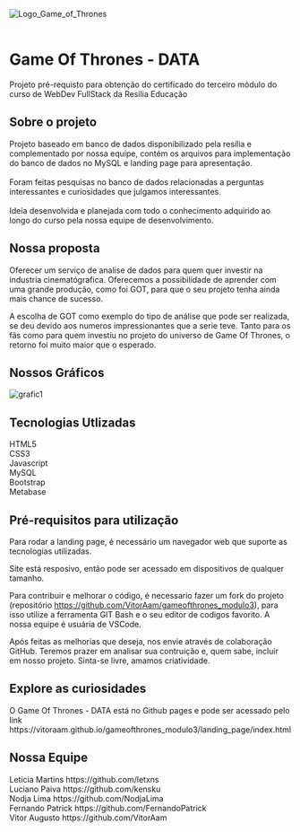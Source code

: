 ![Logo_Game_of_Thrones](https://user-images.githubusercontent.com/95655990/176547202-401bc8d9-876c-49c2-8bb9-28ec52b7d553.png)
<br>
<br>

<h1>Game Of Thrones - DATA</h1>
Projeto pré-requisto para obtenção do certificado do terceiro módulo do curso de WebDev FullStack da Resilia Educação

<h2>Sobre o projeto</h2>
Projeto baseado em banco de dados disponibilizado pela resília e complementado por nossa equipe, contém os arquivos para implementação do banco de dados no MySQL e landing page para apresentação.
<br>
<br>
Foram feitas pesquisas no banco de dados relacionadas a perguntas interessantes e curiosidades que julgamos interessantes.
<br>
<br>
Ideia desenvolvida e planejada com todo o conhecimento adquirido ao longo do curso pela nossa equipe de desenvolvimento.

<h2>Nossa proposta</h2>

Oferecer um serviço de analise de dados para quem quer investir na industria cinematógrafica. Oferecemos a possibilidade de aprender com uma grande produção, como foi GOT, para que o seu projeto tenha ainda mais chance de sucesso. 

A escolha de GOT como exemplo do tipo de análise que pode ser realizada, se deu devido aos numeros impressionantes que a serie teve. Tanto para os fãs como para quem investiu no projeto do universo de Game Of Thrones, o retorno foi muito maior que o esperado.

<h2>Nossos Gráficos</h2>

![grafic1](https://user-images.githubusercontent.com/102417680/176801822-71125fa3-0c5f-4c2d-a1f0-e44908d20c95.png)


<h2>Tecnologias Utlizadas</h2>
HTML5
<br>
CSS3
<br>
Javascript
<br>
MySQL
<br>
Bootstrap
<br>
Metabase


<h2>Pré-requisitos para utilização</h2>
Para rodar a landing page, é necessário um navegador web que suporte as tecnologias utilizadas.

Site está resposivo, então pode ser acessado em dispositivos de qualquer tamanho.

Para contribuir e melhorar o código, é necessario fazer um fork do projeto (repositório https://github.com/VitorAam/gameofthrones_modulo3), para isso utilize a ferramenta GIT Bash e o seu editor de codigos favorito. A nossa equipe é usuária de VSCode.

Após feitas as melhorias que deseja, nos envie através de colaboração GitHub. Teremos prazer em analisar sua contruição e, quem sabe, incluir em nosso projeto. Sinta-se livre, amamos criatividade.

<h2>Explore as curiosidades</h2>
O Game Of Thrones - DATA está no Github pages e pode ser acessado pelo link https://vitoraam.github.io/gameofthrones_modulo3/landing_page/index.html



<h2>Nossa Equipe</h2>
Leticia Martins https://github.com/letxns
<br>
Luciano Paiva https://github.com/kensku
<br>
Nodja Lima https://github.com/NodjaLima
<br>
Fernando Patrick https://github.com/FernandoPatrick
<br>
Vitor Augusto https://github.com/VitorAam
